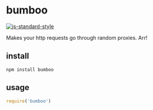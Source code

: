 bumboo
===

[![js-standard-style](https://cdn.rawgit.com/feross/standard/master/badge.svg)](https://github.com/feross/standard)

Makes your http requests go through random proxies. Arr!


## install

```
npm install bumboo
```

## usage

```javascript
require('bumboo')
```
